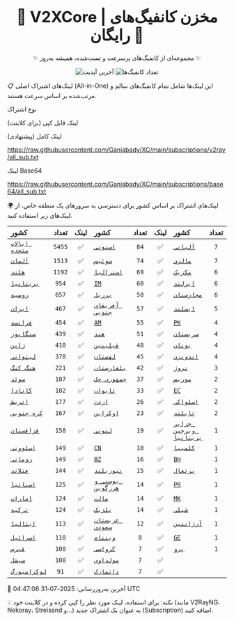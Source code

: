 <div align="center">
<h1 style="font-size: 2.5em; font-weight: bold;">🚀 V2XCore | مخزن کانفیگ‌های رایگان 🚀</h1>
<p>✨ مجموعه‌ای از کانفیگ‌های پرسرعت و تست‌شده، همیشه به‌روز ✨</p>

<p>
<img src="https://img.shields.io/badge/Updated-2025-07-31 04:47:06 UTC-blue?style=for-the-badge&logo=github" alt="آخرین آپدیت">
<img src="https://img.shields.io/badge/Configs-28421-green?style=for-the-badge&logo=serverless" alt="تعداد کانفیگ‌ها">
</p>
</div>

📋 لینک‌های اشتراک اصلی (All-in-One)
این لینک‌ها شامل تمام کانفیگ‌های سالم و مرتب‌شده بر اساس سرعت هستند.

نوع اشتراک

لینک قابل کپی (برای کلاینت)

لینک کامل (پیشنهادی)

https://raw.githubusercontent.com/Ganjabady/XC/main/subscriptions/v2ray/all_sub.txt

لینک Base64

https://raw.githubusercontent.com/Ganjabady/XC/main/subscriptions/base64/all_sub.txt

🌍 لینک‌های اشتراک بر اساس کشور
برای دسترسی به سرورهای یک منطقه خاص، از لینک‌های زیر استفاده کنید.

| کشور | تعداد | لینک | کشور | تعداد | لینک | کشور | تعداد | لینک |
| :--- | :---: | :---: | :--- | :---: | :---: | :--- | :---: | :---: |
| [`ایالات متحده`](https://raw.githubusercontent.com/Ganjabady/XC/main/subscriptions/regions/US.txt) | `5455` | ✅ | [`استونی`](https://raw.githubusercontent.com/Ganjabady/XC/main/subscriptions/regions/EE.txt) | `84` | ✅ | [`آلبانی`](https://raw.githubusercontent.com/Ganjabady/XC/main/subscriptions/regions/AL.txt) | `7` | ✅ |
| [`آلمان`](https://raw.githubusercontent.com/Ganjabady/XC/main/subscriptions/regions/DE.txt) | `1513` | ✅ | [`سوئیس`](https://raw.githubusercontent.com/Ganjabady/XC/main/subscriptions/regions/CH.txt) | `74` | ✅ | [`مالزی`](https://raw.githubusercontent.com/Ganjabady/XC/main/subscriptions/regions/MY.txt) | `7` | ✅ |
| [`هلند`](https://raw.githubusercontent.com/Ganjabady/XC/main/subscriptions/regions/NL.txt) | `1192` | ✅ | [`استرالیا`](https://raw.githubusercontent.com/Ganjabady/XC/main/subscriptions/regions/AU.txt) | `69` | ✅ | [`مکزیک`](https://raw.githubusercontent.com/Ganjabady/XC/main/subscriptions/regions/MX.txt) | `6` | ✅ |
| [`بریتانیا`](https://raw.githubusercontent.com/Ganjabady/XC/main/subscriptions/regions/GB.txt) | `954` | ✅ | [`IM`](https://raw.githubusercontent.com/Ganjabady/XC/main/subscriptions/regions/IM.txt) | `60` | ✅ | [`ایرلند`](https://raw.githubusercontent.com/Ganjabady/XC/main/subscriptions/regions/IE.txt) | `6` | ✅ |
| [`روسیه`](https://raw.githubusercontent.com/Ganjabady/XC/main/subscriptions/regions/RU.txt) | `657` | ✅ | [`برزیل`](https://raw.githubusercontent.com/Ganjabady/XC/main/subscriptions/regions/BR.txt) | `58` | ✅ | [`مجارستان`](https://raw.githubusercontent.com/Ganjabady/XC/main/subscriptions/regions/HU.txt) | `6` | ✅ |
| [`ایران`](https://raw.githubusercontent.com/Ganjabady/XC/main/subscriptions/regions/IR.txt) | `467` | ✅ | [`آفریقای جنوبی`](https://raw.githubusercontent.com/Ganjabady/XC/main/subscriptions/regions/ZA.txt) | `57` | ✅ | [`ایسلند`](https://raw.githubusercontent.com/Ganjabady/XC/main/subscriptions/regions/IS.txt) | `5` | ✅ |
| [`فرانسه`](https://raw.githubusercontent.com/Ganjabady/XC/main/subscriptions/regions/FR.txt) | `454` | ✅ | [`AM`](https://raw.githubusercontent.com/Ganjabady/XC/main/subscriptions/regions/AM.txt) | `55` | ✅ | [`PK`](https://raw.githubusercontent.com/Ganjabady/XC/main/subscriptions/regions/PK.txt) | `4` | ✅ |
| [`سنگاپور`](https://raw.githubusercontent.com/Ganjabady/XC/main/subscriptions/regions/SG.txt) | `439` | ✅ | [`هند`](https://raw.githubusercontent.com/Ganjabady/XC/main/subscriptions/regions/IN.txt) | `51` | ✅ | [`صربستان`](https://raw.githubusercontent.com/Ganjabady/XC/main/subscriptions/regions/RS.txt) | `4` | ✅ |
| [`ژاپن`](https://raw.githubusercontent.com/Ganjabady/XC/main/subscriptions/regions/JP.txt) | `410` | ✅ | [`فیلیپین`](https://raw.githubusercontent.com/Ganjabady/XC/main/subscriptions/regions/PH.txt) | `48` | ✅ | [`یونان`](https://raw.githubusercontent.com/Ganjabady/XC/main/subscriptions/regions/GR.txt) | `4` | ✅ |
| [`لیتوانی`](https://raw.githubusercontent.com/Ganjabady/XC/main/subscriptions/regions/LT.txt) | `378` | ✅ | [`لهستان`](https://raw.githubusercontent.com/Ganjabady/XC/main/subscriptions/regions/PL.txt) | `45` | ✅ | [`اندونزی`](https://raw.githubusercontent.com/Ganjabady/XC/main/subscriptions/regions/ID.txt) | `4` | ✅ |
| [`هنگ کنگ`](https://raw.githubusercontent.com/Ganjabady/XC/main/subscriptions/regions/HK.txt) | `221` | ✅ | [`بلغارستان`](https://raw.githubusercontent.com/Ganjabady/XC/main/subscriptions/regions/BG.txt) | `42` | ✅ | [`نروژ`](https://raw.githubusercontent.com/Ganjabady/XC/main/subscriptions/regions/NO.txt) | `3` | ✅ |
| [`سوئد`](https://raw.githubusercontent.com/Ganjabady/XC/main/subscriptions/regions/SE.txt) | `187` | ✅ | [`جمهوری چک`](https://raw.githubusercontent.com/Ganjabady/XC/main/subscriptions/regions/CZ.txt) | `37` | ✅ | [`موریس`](https://raw.githubusercontent.com/Ganjabady/XC/main/subscriptions/regions/MU.txt) | `2` | ✅ |
| [`کانادا`](https://raw.githubusercontent.com/Ganjabady/XC/main/subscriptions/regions/CA.txt) | `182` | ✅ | [`تایوان`](https://raw.githubusercontent.com/Ganjabady/XC/main/subscriptions/regions/TW.txt) | `33` | ✅ | [`EC`](https://raw.githubusercontent.com/Ganjabady/XC/main/subscriptions/regions/EC.txt) | `2` | ✅ |
| [`اتریش`](https://raw.githubusercontent.com/Ganjabady/XC/main/subscriptions/regions/AT.txt) | `177` | ✅ | [`اردن`](https://raw.githubusercontent.com/Ganjabady/XC/main/subscriptions/regions/JO.txt) | `26` | ✅ | [`اسلواکی`](https://raw.githubusercontent.com/Ganjabady/XC/main/subscriptions/regions/SK.txt) | `2` | ✅ |
| [`کره جنوبی`](https://raw.githubusercontent.com/Ganjabady/XC/main/subscriptions/regions/KR.txt) | `167` | ✅ | [`اوکراین`](https://raw.githubusercontent.com/Ganjabady/XC/main/subscriptions/regions/UA.txt) | `23` | ✅ | [`تایلند`](https://raw.githubusercontent.com/Ganjabady/XC/main/subscriptions/regions/TH.txt) | `2` | ✅ |
| [`قزاقستان`](https://raw.githubusercontent.com/Ganjabady/XC/main/subscriptions/regions/KZ.txt) | `158` | ✅ | [`لتونی`](https://raw.githubusercontent.com/Ganjabady/XC/main/subscriptions/regions/LV.txt) | `19` | ✅ | [`جزایر ویرجین بریتانیا`](https://raw.githubusercontent.com/Ganjabady/XC/main/subscriptions/regions/VG.txt) | `1` | ✅ |
| [`اسلوونی`](https://raw.githubusercontent.com/Ganjabady/XC/main/subscriptions/regions/SI.txt) | `149` | ✅ | [`CN`](https://raw.githubusercontent.com/Ganjabady/XC/main/subscriptions/regions/CN.txt) | `18` | ✅ | [`کلمبیا`](https://raw.githubusercontent.com/Ganjabady/XC/main/subscriptions/regions/CO.txt) | `1` | ✅ |
| [`رومانی`](https://raw.githubusercontent.com/Ganjabady/XC/main/subscriptions/regions/RO.txt) | `149` | ✅ | [`BZ`](https://raw.githubusercontent.com/Ganjabady/XC/main/subscriptions/regions/BZ.txt) | `16` | ✅ | [`BH`](https://raw.githubusercontent.com/Ganjabady/XC/main/subscriptions/regions/BH.txt) | `1` | ✅ |
| [`فنلاند`](https://raw.githubusercontent.com/Ganjabady/XC/main/subscriptions/regions/FI.txt) | `144` | ✅ | [`نیوزیلند`](https://raw.githubusercontent.com/Ganjabady/XC/main/subscriptions/regions/NZ.txt) | `15` | ✅ | [`پرتغال`](https://raw.githubusercontent.com/Ganjabady/XC/main/subscriptions/regions/PT.txt) | `1` | ✅ |
| [`اسپانیا`](https://raw.githubusercontent.com/Ganjabady/XC/main/subscriptions/regions/ES.txt) | `125` | ✅ | [`بوسنی و هرزگوین`](https://raw.githubusercontent.com/Ganjabady/XC/main/subscriptions/regions/BA.txt) | `14` | ✅ | [`PR`](https://raw.githubusercontent.com/Ganjabady/XC/main/subscriptions/regions/PR.txt) | `1` | ✅ |
| [`امارات`](https://raw.githubusercontent.com/Ganjabady/XC/main/subscriptions/regions/AE.txt) | `124` | ✅ | [`مالت`](https://raw.githubusercontent.com/Ganjabady/XC/main/subscriptions/regions/MT.txt) | `14` | ✅ | [`MK`](https://raw.githubusercontent.com/Ganjabady/XC/main/subscriptions/regions/MK.txt) | `1` | ✅ |
| [`ترکیه`](https://raw.githubusercontent.com/Ganjabady/XC/main/subscriptions/regions/TR.txt) | `124` | ✅ | [`بلژیک`](https://raw.githubusercontent.com/Ganjabady/XC/main/subscriptions/regions/BE.txt) | `14` | ✅ | [`شیلی`](https://raw.githubusercontent.com/Ganjabady/XC/main/subscriptions/regions/CL.txt) | `1` | ✅ |
| [`ایتالیا`](https://raw.githubusercontent.com/Ganjabady/XC/main/subscriptions/regions/IT.txt) | `113` | ✅ | [`عربستان سعودی`](https://raw.githubusercontent.com/Ganjabady/XC/main/subscriptions/regions/SA.txt) | `12` | ✅ | [`آرژانتین`](https://raw.githubusercontent.com/Ganjabady/XC/main/subscriptions/regions/AR.txt) | `1` | ✅ |
| [`اسرائیل`](https://raw.githubusercontent.com/Ganjabady/XC/main/subscriptions/regions/IL.txt) | `110` | ✅ | [`ویتنام`](https://raw.githubusercontent.com/Ganjabady/XC/main/subscriptions/regions/VN.txt) | `8` | ✅ | [`GE`](https://raw.githubusercontent.com/Ganjabady/XC/main/subscriptions/regions/GE.txt) | `1` | ✅ |
| [`قبرس`](https://raw.githubusercontent.com/Ganjabady/XC/main/subscriptions/regions/CY.txt) | `108` | ✅ | [`کرواسی`](https://raw.githubusercontent.com/Ganjabady/XC/main/subscriptions/regions/HR.txt) | `7` | ✅ | [`پرو`](https://raw.githubusercontent.com/Ganjabady/XC/main/subscriptions/regions/PE.txt) | `1` | ✅ |
| [`سیشل`](https://raw.githubusercontent.com/Ganjabady/XC/main/subscriptions/regions/SC.txt) | `100` | ✅ | [`مولداوی`](https://raw.githubusercontent.com/Ganjabady/XC/main/subscriptions/regions/MD.txt) | `7` | ✅ |  |  |  |
| [`لوکزامبورگ`](https://raw.githubusercontent.com/Ganjabady/XC/main/subscriptions/regions/LU.txt) | `91` | ✅ | [`دانمارک`](https://raw.githubusercontent.com/Ganjabady/XC/main/subscriptions/regions/DK.txt) | `7` | ✅ |  |  |  |


🔄 آخرین به‌روزرسانی: 2025-07-31 04:47:06 UTC

💡 نکته: برای استفاده، لینک مورد نظر را کپی کرده و در کلاینت خود (مانند V2RayNG، Nekoray، Streisand و...) به عنوان یک اشتراک جدید (Subscription) اضافه کنید.
